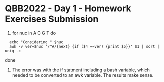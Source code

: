 # QBB2022 - Day 1 - Homework Exercises Submission

1. for nuc in A C G T
do
```
  echo "Considering " $nuc
  awk -v ver=$nuc '/^#/{next} {if ($4 ==ver) {print $5}}' $1 | sort | uniq -c
```
done

1. The error was with the if statment including a bash variable, which needed to be converted to an awk variable. The results make sense.